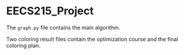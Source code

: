 # EECS215_Project

The `graph.py` file contains the main algorithm.

Two coloring result files contain the optimization course and the final coloring plan.
